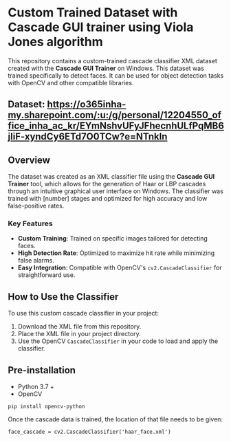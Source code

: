# Custom Trained Dataset with Cascade GUI trainer using Viola Jones algorithm

This repository contains a custom-trained cascade classifier XML dataset created with the **Cascade GUI Trainer** on Windows. This dataset was trained specifically to detect faces. It can be used for object detection tasks with OpenCV and other compatible libraries.



## **Dataset**: https://o365inha-my.sharepoint.com/:u:/g/personal/12204550_office_inha_ac_kr/EYmNshvUFyJFhecnhULfPqMB6jIiF-xyndCy6ETd7O0TCw?e=NTnkln




## Overview

The dataset was created as an XML classifier file using the **Cascade GUI Trainer** tool, which allows for the generation of Haar or LBP cascades through an intuitive graphical user interface on Windows. The classifier was trained with [number] stages and optimized for high accuracy and low false-positive rates. 

### Key Features
- **Custom Training**: Trained on specific images tailored for detecting faces.
- **High Detection Rate**: Optimized to maximize hit rate while minimizing false alarms.
- **Easy Integration**: Compatible with OpenCV's `cv2.CascadeClassifier` for straightforward use.

## How to Use the Classifier

To use this custom cascade classifier in your project:
1. Download the XML file from this repository.
2. Place the XML file in your project directory.
3. Use the OpenCV `CascadeClassifier` in your code to load and apply the classifier.

## Pre-installation
* Python 3.7 +
* OpenCV



```
pip install opencv-python
```

Once the  cascade data is trained, the location of that file needs to be given:

```
face_cascade = cv2.CascadeClassifier('haar_face.xml')
```

